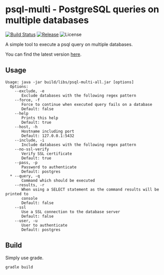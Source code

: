 # psql-multi - PostgreSQL queries on multiple databases

[![Build Status](https://img.shields.io/travis/foxylion/psql-multi/master.svg?style=flat-square)](https://travis-ci.org/foxylion/psql-multi)
[![Release](https://img.shields.io/github/release/foxylion/psql-multi.svg?style=flat-square)](https://github.com/foxylion/psql-multi/releases)
![License](https://img.shields.io/badge/license-Apache%202.0-blue.svg?style=flat-square)

A simple tool to execute a psql query on multiple databases.

You can find the latest version [here](https://github.com/foxylion/psql-multi/releases).

## Usage

```
Usage: java -jar build/libs/psql-multi-all.jar [options]
  Options:
    --exclude, -e
       Exclude databases with the following regex pattern
    --force, -f
       Force to continue when executed query fails on a database
       Default: false
    --help
       Prints this help
       Default: true
    --host, -h
       Hostname including port
       Default: 127.0.0.1:5432
    --include, -i
       Include databases with the following regex pattern
    --no-ssl-verify
       Verify SSL certificate
       Default: true
    --pass, -p
       Password to authenticate
       Default: postgres
  * --query, -q
       Command which should be executed
    --results, -r
       When using a SELECT statement as the command results will be printed to
       console
       Default: false
    --ssl
       Use a SSL connection to the database server
       Default: false
    --user, -u
       User to authenticate
       Default: postgres
```

## Build

Simply use grade.

```
gradle build
```
